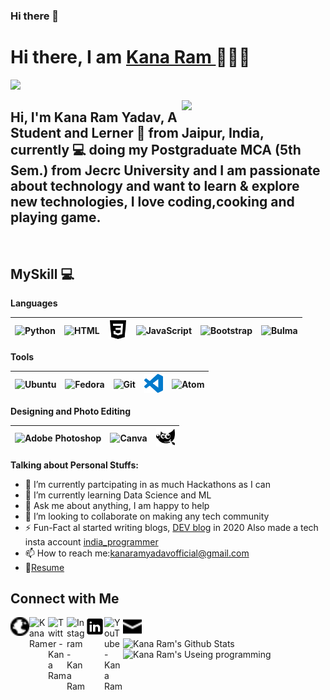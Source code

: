 ### Hi there 👋

<!--
**imkanaram/imkanaram** is a ✨ _special_ ✨ repository because its `README.md` (this file) appears on your GitHub profile.

Here are some ideas to get you started:

- 🔭 I’m currently working on ...
- 🌱 I’m currently learning ...
- 👯 I’m looking to collaborate on ...
- 🤔 I’m looking for help with ...
- 💬 Ask me about ...
- 📫 How to reach me: ...
- 😄 Pronouns: ...
- ⚡ Fun fact: ...
-->
<h1>Hi there, I am <a href="https://iamkanaramyadav.github.io" target="_blank">Kana Ram </a> 🙋🏽‍♂️</h1> 

![](https://visitor-badge.glitch.me/badge?page_id=imkanaram) 

<img align='right' src="https://media.giphy.com/media/M9gbBd9nbDrOTu1Mqx/giphy.gif" width="230">

**Hi, I'm Kana Ram Yadav, A Student and Lerner 🚀 from Jaipur, India, currently 💻 doing my Postgraduate MCA (5th Sem.) from Jecrc University and I am passionate about technology and want to learn & explore new technologies, I love coding,cooking and playing game.**
---
<br>

## MySkill 💻

 **Languages**
 
 <img alt="Python" width="30px" src="https://raw.githubusercontent.com/simple-icons/simple-icons/develop/icons/python.svg"/>|<img alt="HTML" width="30px" src="https://raw.githubusercontent.com/simple-icons/simple-icons/develop/icons/html5.svg"/>|<img alt="CSS" width="30px" src="https://raw.githubusercontent.com/simple-icons/simple-icons/develop/icons/css3.svg"/>|<img alt="JavaScript" width="30px" src="https://raw.githubusercontent.com/simple-icons/simple-icons/develop/icons/javascript.svg"/>|<img alt="Bootstrap" width="30px" src="https://raw.githubusercontent.com/simple-icons/simple-icons/develop/icons/bootstrap.svg"/>|<img alt="Bulma" width="30px" src="https://raw.githubusercontent.com/simple-icons/simple-icons/develop/icons/django.svg"/>
 |--|--|--|--|--|--|
 
 **Tools**
 
 <img alt="Ubuntu" width="30px" src="https://raw.githubusercontent.com/simple-icons/simple-icons/develop/icons/ubuntu.svg"/>|<img alt="Fedora" width="30px" src="https://raw.githubusercontent.com/simple-icons/simple-icons/develop/icons/linux.svg"/>|<img alt="Git" width="30px" src="https://raw.githubusercontent.com/simple-icons/simple-icons/develop/icons/git.svg"/>|<img alt="VSCode" width="30px" src="https://raw.githubusercontent.com/simple-icons/simple-icons/develop/icons/visualstudiocode.svg"/>|<img alt="Atom" width="30px" src="https://raw.githubusercontent.com/simple-icons/simple-icons/develop/icons/atom.svg"/>
 |--|--|--|--|--|
 
 **Designing and Photo Editing**
 
<img alt="Adobe Photoshop" width="30px" src="https://raw.githubusercontent.com/simple-icons/simple-icons/develop/icons/adobephotoshop.svg"/>|<img alt="Canva" width="30px" src="https://raw.githubusercontent.com/simple-icons/simple-icons/develop/icons/canva.svg"/>|<img alt="Gimp" width="30px" src="https://raw.githubusercontent.com/simple-icons/simple-icons/develop/icons/gimp.svg"/>
 |--|--|--|



**Talking about Personal Stuffs:**

- 💼 I’m currently partcipating in as much Hackathons as I can 
- 🌱 I’m currently learning Data Science and ML
- 💬 Ask me about anything, I am happy to help
- 👯 I’m looking to collaborate on making any tech community
- ⚡️ Fun-Fact  aI started writing blogs, [DEV blog](https://dev.to/iamkanaramyadav) in 2020 Also made a tech insta account [india_programmer](https://www.instagram.com/india_programmer/)
- 📫 How to reach me:kanaramyadavofficial@gmail.com
- 📝[Resume](https://www.linkedin.com/in/iamkanaramyadav/)


## **Connect with Me**
[<img align="left" alt="Kana Ram" width="30px" src="https://raw.githubusercontent.com/iconic/open-iconic/master/svg/globe.svg" />](https://iamkanaramyadav.github.io)[<img align="left" alt="Kana Ram" width="30px" src="https://github.com/simple-icons/simple-icons/raw/develop/icons//facebook.svg" />](https://facebook.com/iamkanaramyadav)  [<img align="left" alt="Twitter - Kana Ram" width="30px" src="https://github.com/simple-icons/simple-icons/raw/develop/icons/twitter.svg" />](https://twitter.com/iamkanaramyadav) [<img align="left" alt="Instagram - Kana Ram" width="30px" src="https://github.com/simple-icons/simple-icons/raw/develop/icons/instagram.svg" />](https://www.instagram.com/iamkanaramyadav) [<img align="left" alt="LinkedIn - Kana Ram" width="30px" src="https://github.com/simple-icons/simple-icons/raw/develop/icons/linkedin.svg" />](https://www.linkedin.com/in/iamkanaramyadav) [<img align="left" alt="YouTube -Kana Ram" width="30px" src="https://github.com/simple-icons/simple-icons/raw/develop/icons/youtube.svg" />](https://www.youtube.com/c/vrktechnical) [<img align="left" alt="Email -Kana Ram" width="30px" src="https://raw.githubusercontent.com/iconic/open-iconic/master/svg/envelope-closed.svg" />](mailto:kanaramyadavofficial@gmail.com)

<br/>
<br/>

<img align="left" alt="Kana Ram's Github Stats" src="https://github-readme-stats.vercel.app/api?username=iamkanaramyadav&show_icons=true&hide_border=true&theme=radical" />
<img align="left" alt="Kana Ram's Useing programming" src="https://github-readme-stats.vercel.app/api/top-langs/?username=iamkanaramyadav&theme=tokyonight" />

